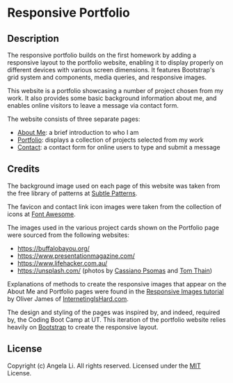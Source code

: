 # Responsive Portfolio

## Description
The responsive portfolio builds on the first homework by adding a responsive layout to the portfolio website, enabling it to display properly on different devices with various screen dimensions. It features Bootstrap's grid system and components, media queries, and responsive images.

This website is a portfolio showcasing a number of project chosen from my work. It also provides some basic background information about me, and enables online visitors to leave a message via contact form.

The website consists of three separate pages:
* [About Me](https://angelagongli.github.io/responsive-portfolio/index.html): a brief introduction to who I am
* [Portfolio](https://angelagongli.github.io/responsive-portfolio/portfolio.html): displays a collection of projects selected from my work
* [Contact](https://angelagongli.github.io/responsive-portfolio/contact.html): a contact form for online users to type and submit a message

## Credits
The background image used on each page of this website was taken from the free library of patterns at [Subtle Patterns](https://subtlepatterns.com/).

The favicon and contact link icon images were taken from the collection of icons at [Font Awesome](https://fontawesome.com/).

The images used in the various project cards shown on the Portfolio page were sourced from the following websites:
* https://buffalobayou.org/
* https://www.presentationmagazine.com/
* https://www.lifehacker.com.au/
* https://unsplash.com/ (photos by [Cassiano Psomas](https://unsplash.com/@psomas?utm_source=unsplash&utm_medium=referral&utm_content=creditCopyText) and [Tom Thain](https://unsplash.com/@tthfilms?utm_source=unsplash&utm_medium=referral&utm_content=creditCopyText))

Explanations of methods to create the responsive images that appear on the About Me and Portfolio pages were found in the [Responsive Images tutorial](https://internetingishard.com/html-and-css/responsive-images/) by Oliver James of [InternetingIsHard.com](https://internetingishard.com/).

The design and styling of the pages was inspired by, and indeed, required by, the Coding Boot Camp at UT. This iteration of the portfolio website relies heavily on [Bootstrap](https://getbootstrap.com/) to create the responsive layout.

## License
Copyright (c) Angela Li. All rights reserved.
Licensed under the [MIT](LICENSE.txt) License.
